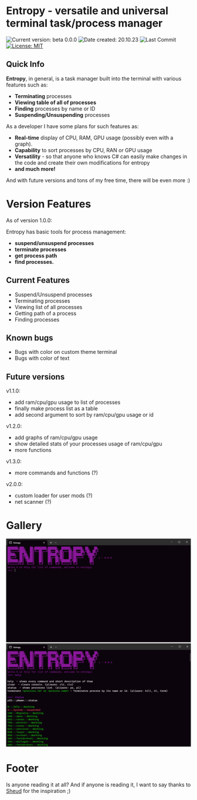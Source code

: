 # Entropy - versatile and universal terminal task/process manager 


![Current version: beta 0.0.0](https://img.shields.io/badge/ver-beta%200.0.0-purple?style=for-the-badge&labelColor=222)
![Date created: 20.10.23](https://img.shields.io/badge/date%20created-20.10.23-purple?style=for-the-badge&labelColor=222)
![Last Commit](https://img.shields.io/github/last-commit/MaxPopsuy/Entropy/master?style=for-the-badge&labelColor=222&color=purple)
[![License: MIT](https://img.shields.io/badge/License-MIT-purple.svg?style=for-the-badge&labelColor=222)](https://github.com/MaxPopsuy/Entropy/blob/master/LICENSE.md)

## Quick Info

**Entropy**, in general, is a task manager built into the terminal with various features such as:

- **Terminating** processes
- **Viewing table of all of processes**
- **Finding** processes by name or ID
- **Suspending/Unsuspending** processes

As a developer I have some plans for such features as:

- **Real-time** display of CPU, RAM, GPU usage (possibly even with a graph).
- **Capability** to sort processes by CPU, RAN or GPU usage
- **Versatility** - so that anyone who knows C# can easily make changes in the code and create their own modifications for entropy
- **and much more!**
   
And with future versions and tons of my free time, there will be even more :)


# Version Features

As of version 1.0.0:

Entropy has basic tools for process management:

- **suspend/unsuspend processes**
- **terminate processes**
- **get process path**
- **find processes.**

## Current Features

- Suspend/Unsuspend processes
- Terminating processes
- Viewing list of all processes
- Getting path of a process
- Finding processes


## Known bugs

- Bugs with color on custom theme terminal
- Bugs with color of text

## Future versions

v1.1.0:

- add ram/cpu/gpu usage to list of processes
- finally make process list as a table
- add second argument to sort by ram/cpu/gpu usage or id

v1.2.0:

- add graphs of ram/cpu/gpu usage
- show detailed stats of your processes usage of ram/cpu/gpu
- more functions

v1.3.0:

- more commands and functions (?)

v2.0.0:

- custom loader for user mods (?)
- net scanner (?)
















# Gallery
![ENTROPY](https://github.com/MaxPopsuy/Entropy/blob/master/images/entropy.png)
![ENTROPY](https://github.com/MaxPopsuy/Entropy/blob/master/images/entropy3.png)


# Footer

Is anyone reading it at all? 
And if anyone is reading it, I want to say thanks to [Sheud](https://github.com/Sheudz) for the inspiration ;)


